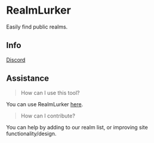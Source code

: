 # RealmLurker
Easily find public realms.

## Info
[Discord](https://discord.gg/Heevz7vYNW)

## Assistance
> How can I use this tool?

You can use RealmLurker [here](https://s4300.github.io/realmlurker).

> How can I contribute?

You can help by adding to our realm list, or improving site functionality/design.
